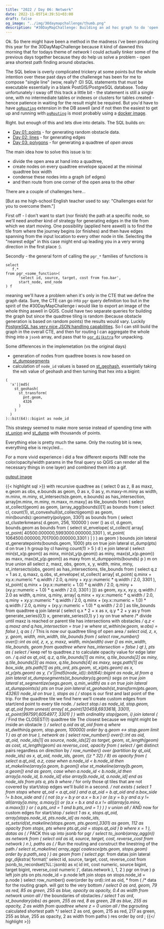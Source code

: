 ```yaml
---
title: "2022 / Day 06: Network"
date: 2022-11-05T14:39:51+03:00
draft: false
og_image: "../img/30daymapchallenge/thumb.png"
description: "#30DayMapChallenge: Building an ad hoc graph to do 'open area routing' with pgRouting in PostGIS."
---
```

Ok. So there might have been a method in the madness i've been producing this
year for the 30DayMapChallenge because it kind of dawned this morning that
for todays theme of _network_ I could actually tinker some of the previous days
together because they do help us solve a problem - open area shortest
path finding around obstacles.

The SQL below is overly complicated trickery at some points but the whole
intention over these past days of the challenege has been for me to
compose "single line" (wow, really? :D) SQL statements that must be
executable essentially in a blank PostGIS/PostgreSQL database. Today
unfortunately i sway off this track a little bit - the statement is still a
single one, with no intermediate tables or indexes or clusters for tables
created - hence patience in waiting for the result might be required. But
you'd have to have [`pgRouting`](https://pgrouting.org/) extension in the DB
aswell (and if not then the easiest to get up and running with
[`pgRouting`](https://pgrouting.org/) is most probably using a
[docker image](https://hub.docker.com/r/pgrouting/pgrouting/).

Right. but enough of this and lets dive into details. The SQL builds on:

- [Day 01: points](../01-points-2022/) - for generating random obstacle data.
- [Day 02: lines](../02-lines-2022/) - for generating edges
- [Day 03: polygons](../03-polygons-2022/) - for generating a quadtree of
_open areas_

The main idea how to solve this issue is to:

- divide the open area at hand into a quadtree,
- create nodes on every quadtree envelope spaced at the minimal quadtree box width
- condense these nodes into a graph (of edges)
- and then route from one corner of the open area to the other

There are a couple of challenges here...

[But as me high-school English teacher used to say:
"Challenges exist for you to overcome them."]

First off - I don't want to start (nor finish) the path at a specific node, so
we'll need another kind of strategy for generating edges in the tile from which
we start moving. One possibility (applied here aswell) is to find the tile from
where the journey begins (or finishes) and then have edges spanning from the input
location to every other node in tile. Selecting the "nearest edge" in this case
might end up leading you in a very wrong direction in the first place :).

Secondly - the general form of calling the `pgr_*` families of functions is

```
select
   f.*
from pgr_<some_function>(
      'select id, source, target, cost from foo.bar',
      start_node, end_node
) f
```

meaning we'll have a problem when it's only in the CTE that we define the
graph data. Sure, the CTE can go into `pgr` query definition too but in the
spirit of the #30DayMapChallenge i would like to export an image of the whole
thing aswell in QGIS. Could have two separate queries for building the graph but
since the quadtree tiling is random (because obstacle generation is based on
random points) the results would vary. Luckily [PostgreSQL has very nice JSON
handling capabilities](https://www.postgresql.org/docs/current/functions-json.html).
So I can still build the graph in the overall CTE, and then for routing
I can aggregate the whole thing into a `jsonb` array, and pass that to
[`pgr_dijkstra`](https://docs.pgrouting.org/3.1/en/pgr_dijkstra.html) for
unpacking.

Some differences in the implemetation (vs the original days)

- generation of nodes from quadtree boxes is now based on
[st_dumpsegments](https://postgis.net/docs/ST_DumpSegments.html)
- calculation of `node_id` values is based on
[st_geohash](https://postgis.net/docs/ST_GeoHash.html), essentially taking the
`md5` value of geohash and then turning that hex into a bigint:

```
(
  'x'||md5(
    st_geohash(
      st_transform(
        pnt.geom,
        4326
      )
    )
  )
)::bit(64)::bigint as node_id
```

This strategy seemed to make more sense instead of spending time with
[st_union](https://postgis.net/docs/ST_Union.html) and
[st_dump](https://postgis.net/docs/ST_Dump.html) with thousands of points.

Everything else is pretty much the same. Only the routing bit is new,
everything else is recycled...

For a more vivid experience i did a few different exports (NB! note the
color/opacity/width params in the final query so QGIS can render all the necessary
things in one layer) and combined them into a gif.

[output image](https://tkardi.ee/writeup/img/30daymapchallenge/2022/day-6-network.gif)

{{< highlight sql >}}
with
    recursive quadtree as (
        select
            0 as z, 8 as maxz, e.geom as obs, e.bounds as geom,
            0 as x, 0 as y,
            m.maxy-m.miny as width, m.minx, m.miny,
            st_intersects(e.geom, e.bounds) as has_intersection,
            array[m.minx, m.miny, m.maxx, m.maxy] as tile_bounds
        from (
            select
                st_collect(geom) as geom, (array_agg(bounds))[1] as bounds
            from (
                select
                    cl, count(1),
                    st_convexhull(st_collect(geom)) as geom,
                    min(bounds)::geometry(polygon, 3301) as bounds
                from (
                    select
                        st_clusterkmeans(
                            d.geom, 256, 100000
                        ) over () as cl,
                        d.geom, bounds.geom as bounds
                    from (
                        select
                            st_envelope(
                                st_collect(
                                    array[
                                        st_point(
                                            40500.000000,5993000.000000,3301
                                        ), st_point(
                                            1064500.000000,7017000.000000,3301
                                        )
                                    ]
                                )
                            ) as geom
                    ) bounds
                        join lateral st_generatepoints(bounds.geom, 1000) pts on true
                        join lateral st_dump(pts) d on true
                ) h
                group by cl
                having count(1) > 5
            ) d
        ) e
            join lateral (
                select
                    min(st_x(p.geom)) as minx, min(st_y(p.geom)) as miny,
                    max(st_x(p.geom)) as maxx, max(st_y(p.geom)) as maxy
                from
                    st_dumppoints(bounds) p
            ) m on true
        union all
        select
    		    z, maxz, obs, geom, x, y, width, minx, miny,
    		    st_intersects(obs, geom) as has_intersections,
                tile_bounds
		    from (
            select
                q.z + 1 as z, q.maxz, q.obs,
                st_envelope(
                    st_collect(
                        array[
                            st_point(
                                q.minx + xy.x::numeric * q.width / 2.0,
                                q.miny + xy.y::numeric * q.width / 2.0,
                                3301
                            ),
                            st_point(
                                q.minx + (xy.x::numeric + 1.0) * q.width / 2.0,
                                q.miny + (xy.y::numeric + 1.0) * q.width / 2.0,
                                3301
                            )
                        ])) as geom,
                xy.x, xy.y,
                q.width / 2.0 as width,
                q.minx, q.miny,
                array[
                    q.minx + xy.x::numeric * q.width / 2.0,
                    q.miny + xy.y::numeric * q.width / 2.0,
                    q.minx + (xy.x::numeric + 1.0) * q.width / 2.0,
                    q.miny + (xy.y::numeric + 1.0) * q.width / 2.0
                ] as tile_bounds                
            from
                quadtree q
                    join lateral (
                        select q.x * 2 + x as x, q.y * 2 + y as y
                        from
                            generate_series(0,1) x,
                            generate_series(0,1) y
                    ) xy on true
            where
                /* divide until maxz is reached or parent tile has intersections
                   with obstacles */
                q.z < q.maxz and
                q.has_intersection = true
        ) w
        where
            st_within(w.geom, w.obs) = false
    ),
    q as (
        /* This is now our quadtree tiling of open area */
        select
            oid, z, x, y, geom, width, min_width, tile_bounds
        from (
            select
                row_number() over()::int as oid,
    	          z, x, y, maxz, width, min(width) over () as min_width,
                tile_bounds,
                geom
            from
                quadtree
            where
                has_intersection = false
        ) qt
    ),
    pts as (
        select
            /* keep ref to quadtree.z to calculate opacity value for edge
               later on.
            */
            q.oid as qt_oid, q.z,
            q.tile_bounds[1] as minx, q.tile_bounds[2] as miny,
            q.tile_bounds[3] as maxx, q.tile_bounds[4] as maxy,
            segs.path[1] as box_side, pts.path[1] as pts_ord,
            pts.geom,
            st_x(pts.geom) as x,
            st_y(pts.geom) as y,
            ('x'||md5(node_id))::bit(64)::bigint as node_id
        from q
            join lateral st_dumpsegments(st_boundary(q.geom)) segs on true
            join lateral st_segmentize(segs.geom, q.min_width) as s on true
            join lateral st_dumppoints(s) pts on true
            join lateral st_geohash(st_transform(pts.geom, 4326)) node_id on true
    ),
    stops as (
        /* stops is our first and last point of the trip. For the quadtree
           tile we find here we'll create custom edges from start/end point
           to every tile node.
        */
        select stop.i as node_id, stop.geom, qt.qt_oid
        from
            unnest(
                array[
                    st_point(120459,6933618, 3301),
                    st_point(997591,6054977, 3301)
                ]
            ) with ordinality
                stop(geom, i)
                    join lateral (
                        /* Find the CLOSEST(!) quadtree tile
                           The closest because we might might be inside an
                           obstacle :)
                        */
                        select
                            q.oid as qt_oid
                        from
                            q
                        where
                            st_dwithin(q.geom, stop.geom, 100000)
                        order by
                            q.geom <-> stop.geom
                        limit 1
                    ) as qt on true
    ),
    network as (
        select
            row_number() over()::int as oid,
            qt_oid,
            node_ids[1] as source, node_ids[2] as target,
            geom, st_length(geom) as cost, st_length(geom) as reverse_cost,
            opacity
        from (
            select
                /* get distinct pairs regardless on direction by */
                row_number() over (partition by qt_oid, node_ids) as x,
                qt_oid, node_ids, geom,
                ((z * 32) / 8) as opacity
            from (
                select
                    a.qt_oid,
                    a.z,
                    case
                        when a.node_id < b.node_id then
                            st_makeline(array[a.geom, b.geom])
                        else
                            st_makeline(array[b.geom, a.geom])
                    end as geom,
                    case
                        when a.node_id < b.node_id then
                            array[a.node_id, b.node_id]
                        else
                            array[b.node_id, a.node_id]
                    end as node_ids
                from
                    pts a,
                    pts b
            where
                /* for only those qt tiles that are not covered by start/stop
                   edges we'll build in a second.
                */
                not exists (
                    select 1 from stops where qt_oid = a.qt_oid
                ) and
                a.qt_oid = b.qt_oid and
                a.box_side != b.box_side and (
                    (
                        not (a.y = b.y or a.x = b.x ) or
                        (a.y = b.y and a.y != all(array[a.miny, a.maxy])) or
                        (a.x = b.x and a.x != all(array[a.minx, a.maxx]))
                    ) or  (
                        a.pts_ord = 1 and
                        b.pts_ord = 1
                    )
                )
            ) v
            union all
            /* AND now for custom edges for start/stop */
            select
                1 as x, stops.qt_oid, array[stops.node_id, pts.node_id] as node_ids,
                st_setsrid(st_makeline(stops.geom, pts.geom),3301) as geom,
                112 as opacity
            from
                stops,
                pts
            where
                pts.qt_oid = stops.qt_oid
        ) b
        where
            x = 1
    ),
    datas as (
        /* PACK this up into jsonb for pgr */
        select
            to_jsonb(array_agg(n)) as network
        from (
            select
                oid as id, source, target, cost, reverse_cost
            from
                network
        ) n
    ),
    paths as (
        /* Run the routing and construct the linestring of the path
        */
        select
            st_makeline(
                array_agg(
                    coalesce(pts.geom, stops.geom) order by p.path_seq
                )
            ) as geom
        from (
            select
                pgr.*
            from
                datas
                    join lateral pgr_dijkstra(
                        format('
                            select
                                id, source, target, cost, reverse_cost
                            from
                                jsonb_to_recordset(%L::jsonb)
                                    as x(
                                        id int,
                                        cost numeric,
                                        source bigint,
                                        target bigint,
                                        reverse_cost numeric
                                    )',
                            datas.network
                        ),
                        1, 2
                    ) pgr on true
        ) p
            left join pts on pts.node_id = p.node
            left join stops on stops.node_id = p.node
    )
select
    row_number() over(order by ord)::int as oid, *
from (
    /* data for the routing graph. will got to the very bottom */
    select
        0 as ord, geom,
        79 as red, 85 as green, 255 as blue,
        opacity as opacity, 0.4 as width
    from
        network
    union all
    /* the boundaries of obstacles */
    select
        1 as ord, st_boundary(obs) as geom,
        255 as red, 8 as green, 28 as blue,
        255 as opacity, 2 as width
    from
        quadtree
    where
        z = 0
    union all
    /* the pgrouting calculated shortest path */
    select
        2 as ord, geom,
        215 as red, 217 as green, 255 as blue,
        255 as opacity, 2 as width
    from
        paths
) res
order by
    ord
;
{{</ highlight >}}
